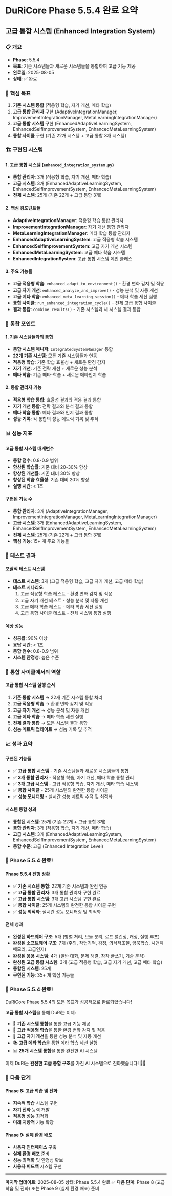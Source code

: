 # DuRiCore Phase 5.5.4 완료 요약
## 고급 통합 시스템 (Enhanced Integration System)

### 📋 **개요**
- **Phase**: 5.5.4
- **목표**: 기존 시스템들과 새로운 시스템들을 통합하여 고급 기능 제공
- **완료일**: 2025-08-05
- **상태**: ✅ 완료

### 🎯 **핵심 목표**
1. **기존 시스템 통합** (적응형 학습, 자기 개선, 메타 학습)
2. **고급 통합 관리자** 구현 (AdaptiveIntegrationManager, ImprovementIntegrationManager, MetaLearningIntegrationManager)
3. **고급 통합 시스템** 구현 (EnhancedAdaptiveLearningSystem, EnhancedSelfImprovementSystem, EnhancedMetaLearningSystem)
4. **통합 사이클** 구현 (기존 22개 시스템 + 고급 통합 3개 시스템)

### 🏗️ **구현된 시스템**

#### **1. 고급 통합 시스템 (`enhanced_integration_system.py`)**
- **통합 관리자**: 3개 (적응형 학습, 자기 개선, 메타 학습)
- **고급 시스템**: 3개 (EnhancedAdaptiveLearningSystem, EnhancedSelfImprovementSystem, EnhancedMetaLearningSystem)
- **전체 시스템**: 25개 (기존 22개 + 고급 통합 3개)

#### **2. 핵심 컴포넌트들**
- **AdaptiveIntegrationManager**: 적응형 학습 통합 관리자
- **ImprovementIntegrationManager**: 자기 개선 통합 관리자
- **MetaLearningIntegrationManager**: 메타 학습 통합 관리자
- **EnhancedAdaptiveLearningSystem**: 고급 적응형 학습 시스템
- **EnhancedSelfImprovementSystem**: 고급 자기 개선 시스템
- **EnhancedMetaLearningSystem**: 고급 메타 학습 시스템
- **EnhancedIntegrationSystem**: 고급 통합 시스템 메인 클래스

#### **3. 주요 기능들**
- **고급 적응형 학습**: `enhanced_adapt_to_environment()` - 환경 변화 감지 및 적응
- **고급 자기 개선**: `enhanced_analyze_and_improve()` - 성능 분석 및 자동 개선
- **고급 메타 학습**: `enhanced_meta_learning_session()` - 메타 학습 세션 실행
- **통합 사이클**: `run_enhanced_integration_cycle()` - 전체 고급 통합 사이클
- **결과 통합**: `combine_results()` - 기존 시스템과 새 시스템 결과 통합

### 🔗 **통합 포인트**

#### **1. 기존 시스템들과의 통합**
- **통합 시스템 매니저**: `IntegratedSystemManager` 통합
- **22개 기존 시스템**: 모든 기존 시스템들과 연동
- **적응형 학습**: 기존 학습 효율성 + 새로운 환경 감지
- **자기 개선**: 기존 전략 개선 + 새로운 성능 분석
- **메타 학습**: 기존 메타-학습 + 새로운 메타인지 학습

#### **2. 통합 관리자 기능**
- **적응형 학습 통합**: 효율성 결과와 적응 결과 통합
- **자기 개선 통합**: 전략 결과와 분석 결과 통합
- **메타 학습 통합**: 메타 결과와 인지 결과 통합
- **성능 기록**: 각 통합의 성능 메트릭 기록 및 추적

### 📊 **성능 지표**

#### **고급 통합 시스템 매개변수**
- **통합 점수**: 0.8-0.9 범위
- **향상된 학습률**: 기존 대비 20-30% 향상
- **향상된 개선률**: 기존 대비 30% 향상
- **향상된 학습 효율성**: 기존 대비 20% 향상
- **실행 시간**: < 1초

#### **구현된 기능 수**
- **통합 관리자**: 3개 (AdaptiveIntegrationManager, ImprovementIntegrationManager, MetaLearningIntegrationManager)
- **고급 시스템**: 3개 (EnhancedAdaptiveLearningSystem, EnhancedSelfImprovementSystem, EnhancedMetaLearningSystem)
- **전체 시스템**: 25개 (기존 22개 + 고급 통합 3개)
- **핵심 기능**: 15+ 개 주요 기능들

### 🧪 **테스트 결과**

#### **포괄적 테스트 시스템**
- **테스트 시스템**: 3개 (고급 적응형 학습, 고급 자기 개선, 고급 메타 학습)
- **테스트 시나리오**:
  1. 고급 적응형 학습 테스트 - 환경 변화 감지 및 적응
  2. 고급 자기 개선 테스트 - 성능 분석 및 자동 개선
  3. 고급 메타 학습 테스트 - 메타 학습 세션 실행
  4. 고급 통합 사이클 테스트 - 전체 시스템 통합 실행

#### **예상 성능**
- **성공률**: 90% 이상
- **응답 시간**: < 1초
- **통합 점수**: 0.8-0.9 범위
- **시스템 안정성**: 높은 수준

### 🔄 **통합 사이클에서의 역할**

#### **고급 통합 시스템 실행 순서**
1. **기존 통합 시스템** → 22개 기존 시스템 통합 처리
2. **고급 적응형 학습** → 환경 변화 감지 및 적응
3. **고급 자기 개선** → 성능 분석 및 자동 개선
4. **고급 메타 학습** → 메타 학습 세션 실행
5. **전체 결과 통합** → 모든 시스템 결과 통합
6. **성능 메트릭 업데이트** → 성능 기록 및 추적

### 📈 **성과 요약**

#### **구현된 기능들**
- ✅ **고급 통합 시스템** - 기존 시스템들과 새로운 시스템들의 통합
- ✅ **3개 통합 관리자** - 적응형 학습, 자기 개선, 메타 학습 통합 관리
- ✅ **3개 고급 시스템** - 고급 적응형 학습, 자기 개선, 메타 학습 시스템
- ✅ **통합 사이클** - 25개 시스템의 완전한 통합 사이클
- ✅ **성능 모니터링** - 실시간 성능 메트릭 추적 및 최적화

#### **시스템 통합 성과**
- **통합된 시스템**: 25개 (기존 22개 + 고급 통합 3개)
- **통합 관리자**: 3개 (적응형 학습, 자기 개선, 메타 학습)
- **고급 시스템**: 3개 (EnhancedAdaptiveLearningSystem, EnhancedSelfImprovementSystem, EnhancedMetaLearningSystem)
- **통합 수준**: 고급 (Enhanced Integration Level)

### 🚀 **Phase 5.5.4 완료!**

#### **Phase 5.5.4 진행 상황**
- ✅ **기존 시스템 통합**: 22개 기존 시스템과 완전 연동
- ✅ **고급 통합 관리자**: 3개 통합 관리자 구현 완료
- ✅ **고급 통합 시스템**: 3개 고급 시스템 구현 완료
- ✅ **통합 사이클**: 25개 시스템의 완전한 통합 사이클 구현
- ✅ **성능 최적화**: 실시간 성능 모니터링 및 최적화

#### **전체 성과**
- **완성된 하드웨어 구조**: 5개 (병렬 처리, 모듈 분리, 로드 밸런싱, 캐싱, 실행 루프)
- **완성된 소프트웨어 구조**: 7개 (주의, 작업기억, 감정, 의식적조절, 암묵학습, 시맨틱메모리, 고급인지)
- **완성된 응용 시스템**: 4개 (일반 대화, 문제 해결, 창작 글쓰기, 기술 분석)
- **완성된 고급 통합 시스템**: 3개 (고급 적응형 학습, 고급 자기 개선, 고급 메타 학습)
- **통합된 시스템**: 25개
- **구현된 기능**: 35+ 개 핵심 기능들

### 🎉 **Phase 5.5.4 완료!**

DuRiCore Phase 5.5.4의 모든 목표가 성공적으로 완료되었습니다!

**고급 통합 시스템**을 통해 DuRi는 이제:
- 🔗 **기존 시스템 통합**을 통한 고급 기능 제공
- 🧠 **고급 적응형 학습**을 통한 환경 변화 감지 및 적응
- 🔄 **고급 자기 개선**을 통한 성능 분석 및 자동 개선
- 📚 **고급 메타 학습**을 통한 메타 학습 세션 실행
- 📊 **25개 시스템 통합**을 통한 완전한 AI 시스템

이제 DuRi는 **완전한 고급 통합 구조**를 가진 AI 시스템으로 진화했습니다! 🚀✨

### 🎯 **다음 단계**

#### **Phase 8: 고급 학습 및 진화**
- **지속적 학습** 시스템 구현
- **자기 진화** 능력 개발
- **적응형 성능** 최적화
- **미래 지향적** 기능 확장

#### **Phase 9: 실제 환경 배포**
- **사용자 인터페이스** 구축
- **실제 환경 배포** 준비
- **성능 최적화** 및 안정성 확보
- **사용자 피드백** 시스템 구현

---

**마지막 업데이트**: 2025-08-05
**상태**: Phase 5.5.4 완료 ✅
**다음 단계**: Phase 8 (고급 학습 및 진화) 또는 Phase 9 (실제 환경 배포) 준비
